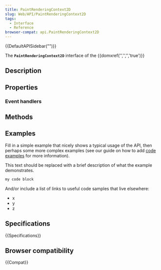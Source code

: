 ```yaml
---
title: PaintRenderingContext2D
slug: Web/API/PaintRenderingContext2D
tags:
  - Interface
  - Reference
browser-compat: api.PaintRenderingContext2D
---
```

{{DefaultAPISidebar("")}}

The **`PaintRenderingContext2D`** interface of the {{domxref('','','','true')}} 

## Description

 

## Properties



### Event handlers



## Methods



## Examples

Fill in a simple example that nicely shows a typical usage of the API, then perhaps some more complex examples (see our guide on how to add [code examples](/en-US/docs/MDN/Contribute/Structures/Code_examples) for more information).

This text should be replaced with a brief description of what the example demonstrates.

```js
my code block
```

And/or include a list of links to useful code samples that live elsewhere:

*   x
*   y
*   z

## Specifications

{{Specifications}}

## Browser compatibility

{{Compat}}

